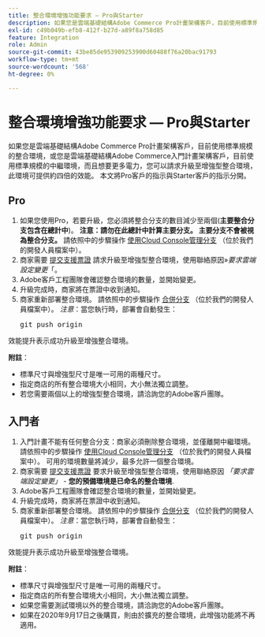 ```yaml
---
title: 整合環境增強功能要求 — Pro與Starter
description: 如果您是雲端基礎結構Adobe Commerce Pro計畫架構客戶，目前使用標準規模的整合環境，或您是雲端基礎結構Adobe Commerce入門計畫架構客戶，目前使用標準規模的中繼環境，而且想要更多電力，您可以請求升級至增強型整合環境，此環境可提供約四倍的效能。 本文將Pro客戶的指示與Starter客戶的指示分開。
exl-id: c49b049b-efb8-412f-b27d-a89f8a758d85
feature: Integration
role: Admin
source-git-commit: 43be85de953909253900d60488f76a20bac91793
workflow-type: tm+mt
source-wordcount: '568'
ht-degree: 0%

---
```


# 整合環境增強功能要求 — Pro與Starter

如果您是雲端基礎結構Adobe Commerce Pro計畫架構客戶，目前使用標準規模的整合環境，或您是雲端基礎結構Adobe Commerce入門計畫架構客戶，目前使用標準規模的中繼環境，而且想要更多電力，您可以請求升級至增強型整合環境，此環境可提供約四倍的效能。 本文將Pro客戶的指示與Starter客戶的指示分開。

## Pro

1. 如果您使用Pro，若要升級，您必須將整合分支的數目減少至兩個(**主要整合分支包含在總計中**)。 **注意：請勿在此總計中計算主要分支。 主要分支不會被視為整合分支。** 請依照中的步驟操作 [使用Cloud Console管理分支](https://experienceleague.adobe.com/docs/commerce-cloud-service/user-guide/project/console-branches.html) （位於我們的開發人員檔案中）。
1. 商家需要 [提交支援票證](/help/help-center-guide/help-center/magento-help-center-user-guide.md#submit-ticket) 請求升級至增強型整合環境，使用聯絡原因»*要求雲端設定變更*「。
1. Adobe客戶工程團隊會確認整合環境的數量，並開始變更。
1. 升級完成時，商家將在票證中收到通知。
1. 商家重新部署整合環境。 請依照中的步驟操作 [合併分支](https://devdocs.magento.com/cloud/env/environments-start.html#merge) （位於我們的開發人員檔案中）。 *注意*：當您執行時，部署會自動發生： <pre>git push origin <branch-name></pre>

效能提升表示成功升級至增強整合環境。

**附註**：

* 標準尺寸與增強型尺寸是唯一可用的兩種尺寸。
* 指定商店的所有整合環境大小相同，大小無法獨立調整。
* 若您需要兩個以上的增強型整合環境，請洽詢您的Adobe客戶團隊。

## 入門者

1. 入門計畫不能有任何整合分支：商家必須刪除整合環境，並僅離開中繼環境。 請依照中的步驟操作 [使用Cloud Console管理分支](https://experienceleague.adobe.com/docs/commerce-cloud-service/user-guide/project/console-branches.html) （位於我們的開發人員檔案中）。 可用的環境數量將減少，最多允許一個整合環境。
1. 商家需要 [提交支援票證](/help/help-center-guide/help-center/magento-help-center-user-guide.md#submit-ticket) 要求升級至增強型整合環境，使用聯絡原因 *「要求雲端設定變更」* -  **您的預備環境是已命名的整合環境**.
1. Adobe客戶工程團隊會確認整合環境的數量，並開始變更。
1. 升級完成時，商家將在票證中收到通知。
1. 商家重新部署整合環境。 請依照中的步驟操作 [合併分支](https://devdocs.magento.com/cloud/env/environments-start.html#merge) （位於我們的開發人員檔案中）。 *注意*：當您執行時，部署會自動發生： <pre>git push origin <branch-name></pre>

效能提升表示成功升級至增強整合環境。

**附註**：

* 標準尺寸與增強型尺寸是唯一可用的兩種尺寸。
* 指定商店的所有整合環境大小相同，大小無法獨立調整。
* 如果您需要測試環境以外的整合環境，請洽詢您的Adobe客戶團隊。
* 如果在2020年9月17日之後購買，則由於擴充的整合環境，此增強功能將不再適用。
